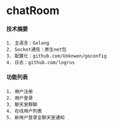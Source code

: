 # chatRoom

#### 技术摘要
    1. 主语言：Golang
    2. Socket通信：原生net包
    3. 配置化：github.com/Unknwon/goconfig
    4. 日志：github.com/logrus
    
#### 功能列表
    1. 用户注册
    2. 用户登录
    3. 聊天室群聊
    4. 在线用户列表
    5. 新用户登录全聊天室通知
